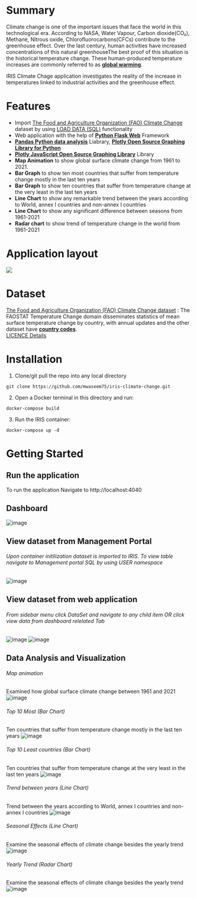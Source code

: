 # Summary
Climate change is one of the important issues that face the world in this technological era. According to NASA, Water Vapour, Carbon dioxide(CO₂), Methane, Nitrous oxide, Chlorofluorocarbons(CFCs) contribute to the greenhouse effect. Over the last century, human activities have increased concentrations of this natural greenhouseThe best proof of this situation is the historical temperature change. These human-produced temperature increases are commonly referred to as [**global warming**](https://climate.nasa.gov/resources/global-warming-vs-climate-change/).

IRIS Climate Chage application investigates the reality of the increase in temperatures linked to industrial activities and the greenhouse effect. 

# Features
* Import [The Food and Agriculture Organization (FAO) Climate Change](https://www.fao.org/faostat/en/#data/ET) dataset by using [LOAD DATA (SQL)](https://irisdocs.intersystems.com/iris20212/csp/docbook/DocBook.UI.Page.cls?KEY=RSQL_loaddata) functionality
* Web application with the help of [**Python Flask Web**](https://flask.palletsprojects.com/) Framework 
* [**Pandas Python data analysis**](https://pandas.pydata.org/) Liabrary, [**Plotly Open Source Graphing Library for Python**](https://plotly.com/python/)
* [**Plotly JavaScript Open Source Graphing Library**](https://plotly.com/javascript/) Library
* **Map Animation** to show global surface climate change from 1961 to 2021.
* **Bar Graph** to show ten most countries that suffer from temperature change mostly in the last ten years
* **Bar Graph** to show ten countries that suffer from temperature change at the very least in the last ten years
* **Line Chart** to show any remarkable trend between the years according to World, annex I countries and non-annex I countries
* **Line Chart** to show any significant difference between seasons from 1961-2021
* **Radar chart** to show trend of temperature change in the world from 1961-2021

# Application layout
![](https://github.com/mwaseem75/iris-climate-change/blob/main/IRIS_ClimateChange.gif)

# Dataset
[The Food and Agriculture Organization (FAO) Climate Change dataset](https://www.fao.org/faostat/en/#data/ET) : The FAOSTAT Temperature Change domain disseminates statistics of mean surface temperature change by country, with annual updates and the other dataset have [**country codes**](https://www.fao.org/faostat/en/#definitions).  
[LICENCE Details](https://www.fao.org/contact-us/terms/db-terms-of-use/en/)

# Installation
1. Clone/git pull the repo into any local directory

```
git clone https://github.com/mwaseem75/iris-climate-change.git
```

2. Open a Docker terminal in this directory and run:

```
docker-compose build
```

3. Run the IRIS container:

```
docker-compose up -d 
```
# Getting Started 
## Run the application
To run the application Navigate to http://localhost:4040 
## Dashboard
![image](https://user-images.githubusercontent.com/18219467/178123487-98b20148-4888-46b6-bfbb-0717b22525b4.png)
 
## View dataset from Management Portal
###### Upon container initilization dataset is imported to IRIS. To view table navigate to Management portal SQL by using USER namespace

![image](https://user-images.githubusercontent.com/18219467/177931814-6a6ef4cf-ddce-442c-ab7a-d34c0a3609af.png)

## View dataset from web application
###### From sidebar menu click DataSet and navigate to any child item OR click view data from dashboard relelated Tab
![image](https://user-images.githubusercontent.com/18219467/178123961-cbee0837-d9d0-439d-a3e7-d2fb8d840f15.png)
![image](https://user-images.githubusercontent.com/18219467/178124071-dd1282a6-ff9e-4282-ab4f-cb254e39d221.png)

## Data Analysis and Visualization
###### Map animation 
Examined how global surface climate change between 1961 and 2021
![image](https://user-images.githubusercontent.com/18219467/177930483-afbc9660-c58d-4776-a84d-4a988445345a.png)

###### Top 10 Most (Bar Chart)
Ten countries that suffer from temperature change mostly in the last ten years
![image](https://user-images.githubusercontent.com/18219467/177930671-b461aa70-1440-4ae7-849d-e4ea9d7e20dc.png)

###### Top 10 Least countries (Bar Chart)
Ten countries that suffer from temperature change at the very least in the last ten years
![image](https://user-images.githubusercontent.com/18219467/177930872-ccfebf05-f9fc-4627-a5be-1778e00f4af9.png)

###### Trend between years (Line Chart)
Trend between the years according to World, annex I countries and non-annex I countries
![image](https://user-images.githubusercontent.com/18219467/177931087-719c8296-fba6-4819-9ceb-7c7e3dec4825.png)

###### Seasonal Effects (Line Chart)
Examine the seasonal effects of climate change besides the yearly trend
![image](https://user-images.githubusercontent.com/18219467/177931222-7c682568-96bf-4c5b-9964-17cdb4a97bc9.png)

###### Yearly Trend (Radar Chart)
Examine the seasonal effects of climate change besides the yearly trend
![image](https://user-images.githubusercontent.com/18219467/177931438-dc30a289-aa0b-4dcd-a59f-a47749d2b3f4.png)








